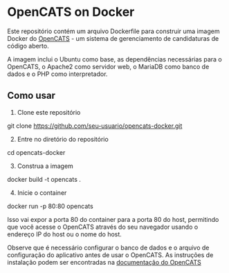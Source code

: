 # OpenCATS on Docker

Este repositório contém um arquivo Dockerfile para construir uma imagem Docker do [OpenCATS](https://github.com/opencats/OpenCATS) - um sistema de gerenciamento de candidaturas de código aberto. 

A imagem inclui o Ubuntu como base, as dependências necessárias para o OpenCATS, o Apache2 como servidor web, o MariaDB como banco de dados e o PHP como interpretador.

## Como usar

1. Clone este repositório

git clone https://github.com/seu-usuario/opencats-docker.git


2. Entre no diretório do repositório

cd opencats-docker

3. Construa a imagem


docker build -t opencats .


4. Inicie o container


docker run -p 80:80 opencats

Isso vai expor a porta 80 do container para a porta 80 do host, permitindo que você acesse o OpenCATS através do seu navegador usando o endereço IP do host ou o nome do host.

Observe que é necessário configurar o banco de dados e o arquivo de configuração do aplicativo antes de usar o OpenCATS. As instruções de instalação podem ser encontradas na [documentação do OpenCATS](https://github.com/opencats/OpenCATS/blob/master/docs/INSTALL.md)

